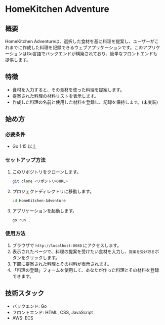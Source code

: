# HomeKitchen Adventure

## 概要
HomeKitchen Adventureは、選択した食材を基に料理を提案し、ユーザーがこれまでに作成した料理を記録できるウェブアプリケーションです。このアプリケーションはGo言語でバックエンドが構築されており、簡単なフロントエンドも提供します。

## 特徴
- 食材を入力すると、その食材を使った料理を提案します。
- 提案された料理の材料リストを表示します。
- 作成した料理の名前と使用した材料を登録し、記録を保持します。(未実装)

## 始め方

### 必要条件
- Go 1.15 以上

### セットアップ方法
1. このリポジトリをクローンします。

   ```sh
   git clone <リポジトリのURL>
   ```

2. プロジェクトディレクトリに移動します。

   ```sh
   cd HomeKitchen-Adventure
   ```

3. アプリケーションを起動します。

   ```sh
   go run .
   ```

### 使用方法
1. ブラウザで `http://localhost:8080` にアクセスします。
2. 表示されたページで、料理の提案を受けたい食材を入力し、`提案を受け取る`ボタンをクリックします。
3. 下部に提案された料理とその材料が表示されます。
4. 「料理の登録」フォームを使用して、あなたが作った料理とその材料を登録できます。

## 技術スタック
- バックエンド: Go
- フロントエンド: HTML, CSS, JavaScript
- AWS: ECS
